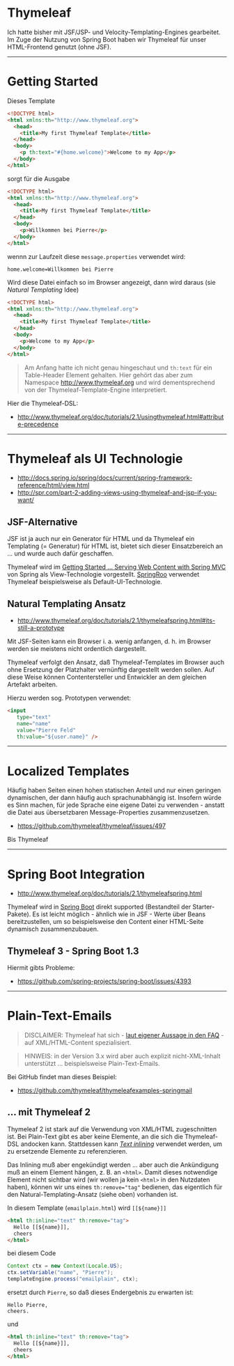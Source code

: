 # Thymeleaf
Ich hatte bisher mit JSF/JSP- und Velocity-Templating-Engines gearbeitet. Im Zuge der Nutzung von Spring Boot haben wir Thymeleaf für unser HTML-Frontend genutzt (ohne JSF).

---

# Getting Started
Dieses Template

```html
<!DOCTYPE html>
<html xmlns:th="http://www.thymeleaf.org">
  <head>
    <title>My first Thymeleaf Template</title>
  </head>
  <body>
    <p th:text="#{home.welcome}">Welcome to my App</p>
  </body>
</html>
```

sorgt für die Ausgabe 

```html
<!DOCTYPE html>
<html xmlns:th="http://www.thymeleaf.org">
  <head>
    <title>My first Thymeleaf Template</title>
  </head>
  <body>
    <p>Willkommen bei Pierre</p>
  </body>
</html>
```

wennn zur Laufzeit diese ``message.properties``  verwendet wird:

    home.welcome=Willkommen bei Pierre

Wird diese Datei einfach so im Browser angezeigt, dann wird daraus (sie *Natural Templating* Idee)

```html
<!DOCTYPE html>
<html xmlns:th="http://www.thymeleaf.org">
  <head>
    <title>My first Thymeleaf Template</title>
  </head>
  <body>
    <p>Welcome to my App</p>
  </body>
</html>
```

> Am Anfang hatte ich nicht genau hingeschaut und ``th:text`` für ein Table-Header Element gehalten. Hier gehört das aber zum Namespace http://www.thymeleaf.org und wird dementsprechend von der Thymeleaf-Template-Engine interpretiert.

Hier die Thymeleaf-DSL:
* http://www.thymeleaf.org/doc/tutorials/2.1/usingthymeleaf.html#attribute-precedence


---

# Thymeleaf als UI Technologie
* http://docs.spring.io/spring/docs/current/spring-framework-reference/html/view.html
* http://spr.com/part-2-adding-views-using-thymeleaf-and-jsp-if-you-want/

## JSF-Alternative
JSF ist ja auch nur ein Generator für HTML und da Thymeleaf ein Templating (= Generatur) für HTML ist, bietet sich dieser Einsatzbereich an ... und wurde auch dafür geschaffen.

Thymeleaf wird im [Getting Started ... Serving Web Content with Spring MVC](http://spring.io/guides/gs/serving-web-content/) von Spring als View-Technologie vorgestellt. [SpringRoo](http://projects.spring.io/spring-roo/) verwendet Thymeleaf beispielsweise als Default-UI-Technologie.

## Natural Templating Ansatz
* http://www.thymeleaf.org/doc/tutorials/2.1/thymeleafspring.html#its-still-a-prototype

Mit JSF-Seiten kann ein Browser i. a. wenig anfangen, d. h. im Browser werden sie meistens nicht ordentlich dargestellt.

Thymeleaf verfolgt den Ansatz, daß Thymeleaf-Templates im Browser auch ohne Ersetzung der Platzhalter vernünftig dargestellt werden sollen. Auf diese Weise können Contentersteller und Entwickler an dem gleichen Artefakt arbeiten.

Hierzu werden sog. Prototypen verwendet:

```html
<input 
   type="text" 
   name="name" 
   value="Pierre Feld" 
   th:value="${user.name}" />
```

---

# Localized Templates
Häufig haben Seiten einen hohen statischen Anteil und nur einen geringen dynamischen, der dann häufig auch sprachunabhängig ist. Insofern würde es Sinn machen, für jede Sprache eine eigene Datei zu verwenden - anstatt die Datei aus übersetzbaren Message-Properties zusammenzusetzen.

* https://github.com/thymeleaf/thymeleaf/issues/497

Bis Thymeleaf  

---

# Spring Boot Integration
* http://www.thymeleaf.org/doc/tutorials/2.1/thymeleafspring.html

Thymeleaf wird in [Spring Boot](springBoot.md) direkt supported (Bestandteil der Starter-Pakete). Es ist leicht möglich - ähnlich wie in JSF - Werte über Beans bereitzustellen, um so beispielsweise den Content einer HTML-Seite dynamisch zusammenzubauen.

## Thymeleaf 3 - Spring Boot 1.3
Hiermit gibts Probleme:

* https://github.com/spring-projects/spring-boot/issues/4393

---

# Plain-Text-Emails
> DISCLAIMER: Thymeleaf hat sich - [laut eigener Aussage in den FAQ](http://www.thymeleaf.org/faq.html#compare-other-engines) - auf XML/HTML-Content spezialisiert.

> HINWEIS: in der Version 3.x wird aber auch explizit nicht-XML-Inhalt unterstützt ... beispielsweise Plain-Text-Emails.

Bei GitHub findet man dieses Beispiel:

* https://github.com/thymeleaf/thymeleafexamples-springmail

## ... mit Thymeleaf 2
Thymeleaf 2 ist stark auf die Verwendung von XML/HTML zugeschnitten ist. Bei Plain-Text gibt es aber keine Elemente, an die sich die Thymeleaf-DSL andocken kann. Stattdessen kann [*Text inlining*](http://www.thymeleaf.org/doc/tutorials/2.1/usingthymeleaf.html#text-inlining) verwendet werden, um zu ersetzende Elemente zu referenzieren. 

Das Inlining muß aber engekündigt werden ... aber auch die Ankündigung muß an einem Element hängen, z. B. an ``<html>``. Damit dieses notwendige Element nicht sichtbar wird (wir wollen ja kein ``<html>`` in den Nutzdaten haben), können wir uns eines ``th:remove="tag"`` bedienen, das eigentlich für den Natural-Templating-Ansatz (siehe oben) vorhanden ist.

In diesem Template (``emailplain.html``) wird ``[[${name}]]``

```html
<html th:inline="text" th:remove="tag">
  Hello [[${name}]],
  cheers
</html>
```

bei diesem Code

```java
Context ctx = new Context(Locale.US);
ctx.setVariable("name", "Pierre");
templateEngine.process("emailplain", ctx);    
```

ersetzt durch ``Pierre``, so daß dieses Endergebnis zu erwarten ist: 

    Hello Pierre,
    cheers.

und 

```html
<html th:inline="text" th:remove="tag">
  Hello [[${name}]],
  cheers
</html>
```

